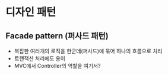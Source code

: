 # 디자인 패턴

## Facade pattern (퍼사드 패턴)

* 복잡한 여러개의 로직을 한군데(퍼사드)에 묶어 하나의 흐름으로 처리
* 트랜잭션 처리에도 용이
* MVC에서 Controller의 역할을 여기서?